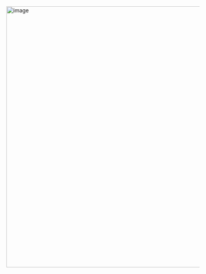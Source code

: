 <img width="680" alt="image" src="https://github.com/user-attachments/assets/5aa97d41-c9f8-43ed-9e76-04e12be48811" />
